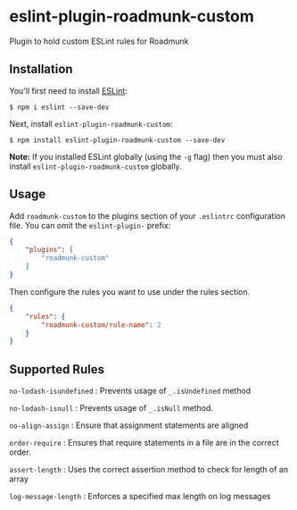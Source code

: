# eslint-plugin-roadmunk-custom

Plugin to hold custom ESLint rules for Roadmunk

## Installation

You'll first need to install [ESLint](http://eslint.org):

```
$ npm i eslint --save-dev
```

Next, install `eslint-plugin-roadmunk-custom`:

```
$ npm install eslint-plugin-roadmunk-custom --save-dev
```

**Note:** If you installed ESLint globally (using the `-g` flag) then you must also install `eslint-plugin-roadmunk-custom` globally.

## Usage

Add `roadmunk-custom` to the plugins section of your `.eslintrc` configuration file. You can omit the `eslint-plugin-` prefix:

```json
{
    "plugins": [
        "roadmunk-custom"
    ]
}
```


Then configure the rules you want to use under the rules section.

```json
{
    "rules": {
        "roadmunk-custom/rule-name": 2
    }
}
```

## Supported Rules

`no-lodash-isundefined` : Prevents usage of `_.isUndefined` method

`no-lodash-isnull` : Prevents usage of `_.isNull` method.

`no-align-assign` : Ensure that assignment statements are aligned

`order-require` : Ensures that require statements in a file are in the correct order.

`assert-length` : Uses the correct assertion method to check for length of an array

`log-message-length` : Enforces a specified max length on log messages
